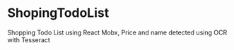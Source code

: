 # ShopingTodoList
Shopping Todo List using React Mobx, Price and name detected using OCR with Tesseract
